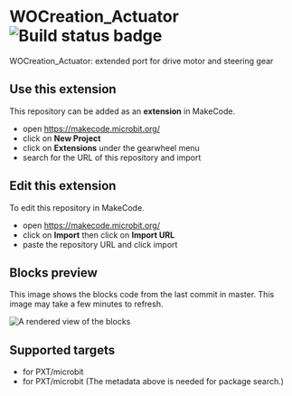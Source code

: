 # WOCreation_Actuator ![Build status badge](https://github.com//workflows/MakeCode/badge.svg)

WOCreation_Actuator: extended port for drive motor and steering gear

## Use this extension

This repository can be added as an **extension** in MakeCode.

* open https://makecode.microbit.org/
* click on **New Project**
* click on **Extensions** under the gearwheel menu
* search for the URL of this repository and import

## Edit this extension

To edit this repository in MakeCode.

* open https://makecode.microbit.org/
* click on **Import** then click on **Import URL**
* paste the repository URL and click import

## Blocks preview

This image shows the blocks code from the last commit in master.
This image may take a few minutes to refresh.

![A rendered view of the blocks](https://github.com//raw/master/.makecode/blocks.png)

## Supported targets

* for PXT/microbit
* for PXT/microbit
(The metadata above is needed for package search.)

